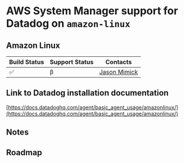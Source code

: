 # AWS System Manager support for Datadog on `amazon-linux`

## Amazon Linux

| Build Status | Support Status | Contacts |
| ------------ | -------------- | -------- |
| :white_check_mark: | &beta; | [Jason Mimick](mailto:mimjasov@amazon.com)


## Link to Datadog installation documentation

[https://docs.datadoghq.com/agent/basic_agent_usage/amazonlinux/](https://docs.datadoghq.com/agent/basic_agent_usage/amazonlinux/)

## Notes


## Roadmap
